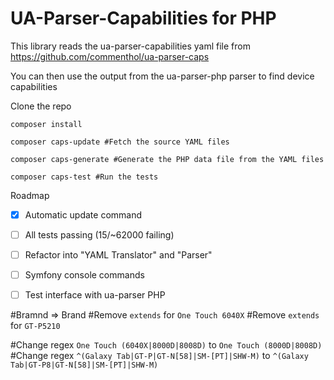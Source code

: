 # UA-Parser-Capabilities for PHP

This library reads the ua-parser-capabilities yaml file from https://github.com/commenthol/ua-parser-caps

You can then use the output from the ua-parser-php parser to find device capabilities


Clone the repo

~~~
composer install

composer caps-update #Fetch the source YAML files

composer caps-generate #Generate the PHP data file from the YAML files

composer caps-test #Run the tests
~~~

Roadmap

* [x] Automatic update command
* [ ] All tests passing (15/~62000 failing)
* [ ] Refactor into "YAML Translator" and "Parser"
* [ ] Symfony console commands
* [ ] Test interface with ua-parser PHP



#Bramnd => Brand
#Remove `extends` for `One Touch 6040X`
#Remove `extends` for `GT-P5210`

#Change regex `One Touch (6040X|8000D|8008D)` to `One Touch (8000D|8008D)`
#Change regex `^(Galaxy Tab|GT-P|GT-N[58]|SM-[PT]|SHW-M)` to `^(Galaxy Tab|GT-P8|GT-N[58]|SM-[PT]|SHW-M)`
